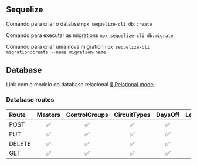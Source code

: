 
## Sequelize
Comando para criar o databse
``npx sequelize-cli db:create``

Comando para executar as migrations
``npx sequelize-cli db:migrate``

Comando para criar uma nova migration
``npx sequelize-cli migration:create --name migration-name``

## Database
Link com o modelo do database relacional 
<a href="https://app.dbdesigner.net/designer/schema/0-untitled-290116bb-96a8-4bdb-8230-b2a481e95a19">🔗 Relational model</a>

### Database routes

 Route | Masters | ControlGroups | CircuitTypes | DaysOff   | LevelAccess | Circuits | Users |
 :---  | :-----: | :-----------: | :----------: | :-----:   |   :-----:   |  :-----: |:-----:|
POST   |    ✅   |       ✅      |      ✅      |    ✅    |      ✅    |    ✅   |  ✅   |
PUT    |    ✅   |       ✅      |      ✅      |    ✅    |      ✅    |    ✅   |  ✅   |
DELETE |    ✅   |       ✅      |      ✅      |    ✅    |      ✅    |    ✅   |  ✅   |
GET    |    ✅   |       ✅      |      ✅      |    ✅    |      ✅    |    ✅   |  ✅   |